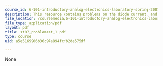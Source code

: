 ```yaml
---
course_id: 6-101-introductory-analog-electronics-laboratory-spring-2007
description: This resource contains problems on the diode current, and circuit voltage.
file_location: /coursemedia/6-101-introductory-analog-electronics-laboratory-spring-2007/a5e5169906b36c97a894fcfb2de575df_st07_problemset_1.pdf
file_type: application/pdf
layout: pdf
title: st07_problemset_1.pdf
type: course
uid: a5e5169906b36c97a894fcfb2de575df

---
```

None